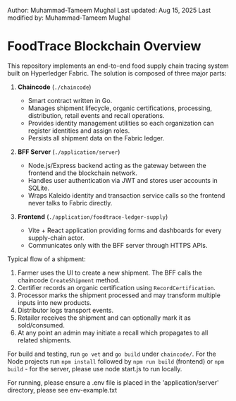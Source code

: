 Author: Muhammad-Tameem Mughal
Last updated: Aug 15, 2025
Last modified by: Muhammad-Tameem Mughal

# FoodTrace Blockchain Overview

This repository implements an end-to-end food supply chain tracing system built on Hyperledger Fabric. The solution is composed of three major parts:

1. **Chaincode** (`./chaincode`)
   - Smart contract written in Go.
   - Manages shipment lifecycle, organic certifications, processing, distribution, retail events and recall operations.
   - Provides identity management utilities so each organization can register identities and assign roles.
   - Persists all shipment data on the Fabric ledger.

2. **BFF Server** (`./application/server`)
   - Node.js/Express backend acting as the gateway between the frontend and the blockchain network.
   - Handles user authentication via JWT and stores user accounts in SQLite.
   - Wraps Kaleido identity and transaction service calls so the frontend never talks to Fabric directly.

3. **Frontend** (`./application/foodtrace-ledger-supply`)
   - Vite + React application providing forms and dashboards for every supply-chain actor.
   - Communicates only with the BFF server through HTTPS APIs.

Typical flow of a shipment:

1. Farmer uses the UI to create a new shipment. The BFF calls the chaincode `CreateShipment` method.
2. Certifier records an organic certification using `RecordCertification`.
3. Processor marks the shipment processed and may transform multiple inputs into new products.
4. Distributor logs transport events.
5. Retailer receives the shipment and can optionally mark it as sold/consumed.
6. At any point an admin may initiate a recall which propagates to all related shipments.

For build and testing, run `go vet` and `go build` under `chaincode/`. For the Node projects run `npm install` followed by `npm run build` (frontend) or `npm build` - for the server, please use node start.js to run locally.

For running, please ensure a .env file is placed in the 'application/server' directory, please see env-example.txt
